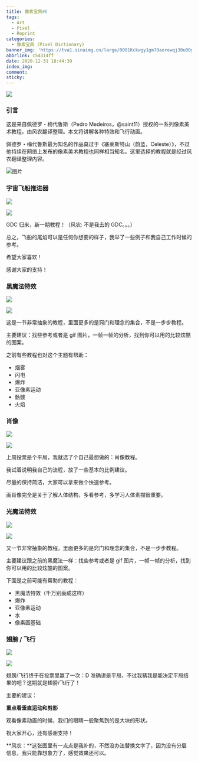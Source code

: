 ```yaml
---
title: 像素宝典#6
tags:
  - Art
  - Pixel
  - Reprint
categories:
  - 像素宝典 (Pixel Dictionary)
banner_img: 'https://tva1.sinaimg.cn/large/0081Kckwgy1gm78aorewqj30u00gwtba.jpg'
abbrlink: c54314ff
date: 2020-12-31 18:44:39
index_img:
comment:
sticky:
---
```




![](https://tva1.sinaimg.cn/large/008eGmZEly1gn5zbxjud7j31hc0u0dpy.jpg)

### 引言

这是来自佩德罗・梅代鲁斯（Pedro Medeiros，@saint11）授权的一系列像素美术教程，由风农翻译整理。本文将讲解各种特效和飞行动画。

<!--more-->



佩德罗・梅代鲁斯最为知名的作品莫过于《塞莱斯特山（蔚蓝，Celeste）》，不过他持续在网络上发布的像素美术教程也同样相当知名。这里选择的教程就是经过风农翻译整理内容。

![图片](https://tva1.sinaimg.cn/large/0081Kckwgy1gm78a6los3j30u008c74z.jpg)



### 宇宙飞船推进器

![](https://tva1.sinaimg.cn/large/0081Kckwgy1gm78a8i99rg30e80e8qlp.gif)

![](https://tva1.sinaimg.cn/large/0081Kckwgy1gm78aatyglg30e80e8kbh.gif)


GDC 归来，新一期教程！（风农: 不是我去的 GDC。。。）

总之，飞船的尾焰可以是任何你想要的样子，我举了一些例子和我自己工作时候的参考。

希望大家喜欢！

感谢大家的支持！



### 黑魔法特效

![](https://tva1.sinaimg.cn/large/0081Kckwgy1gm78ag8adyg30e80e8k80.gif)

![](https://tva1.sinaimg.cn/large/0081Kckwgy1gm78a9fc2dg30e80e8tq4.gif)


这是一节非常抽象的教程，里面更多的是窍门和理念的集合，不是一步步教程。

主要建议：找些参考或者是 gif 图片，一帧一帧的分析，找到你可以用的比较炫酷的图案。

之前有些教程也对这个主题有帮助：

- 烟雾
- 闪电
- 爆炸
- 亚像素运动
- 骷髅
- 火焰



### 肖像

![](https://tva1.sinaimg.cn/large/0081Kckwgy1gm78agweuwg30e80e84qp.gif)

![](https://tva1.sinaimg.cn/large/0081Kckwgy1gm78acq9b1g30e80e84qp.gif)


上周投票是个平局，我就选了个自己最想做的：肖像教程。

我试着说明我自己的流程，放了一些基本的比例建议。

尽量的保持简洁，大家可以拿来做个快速参考。

画肖像完全是关于了解人体结构，多看参考，多学习人体素描很重要。



### 光魔法特效

![](https://tva1.sinaimg.cn/large/0081Kckwgy1gm78ahtyupg30e80e8an7.gif)

![](https://tva1.sinaimg.cn/large/0081Kckwgy1gm78adiy17g30e80e87if.gif)


又一节非常抽象的教程，里面更多的是窍门和理念的集合，不是一步步教程。

主要建议跟之前的黑魔法一样：找些参考或者是 gif 图片，一帧一帧的分析，找到你可以用的比较炫酷的图案。

下面是之前可能有帮助的教程：

- 黑魔法特效（千万别画成这样）
- 爆炸
- 亚像素运动
- 水
- 像素画基础



### 翅膀 / 飞行

![](https://tva1.sinaimg.cn/large/0081Kckwgy1gm78aeehk0g30e80e81kx.gif)

![](https://tva1.sinaimg.cn/large/0081Kckwgy1gm78afk4d8g30e80e84qp.gif)


翅膀/飞行终于在投票里赢了一次：D 准确讲是平局，不过我猜我是能决定平局结果的吧？这期就是翅膀/飞行了！

主要的建议：

**重点看垂直运动和剪影**

观看像素动画的时候，我们的眼睛一般聚焦到的是大块的形状。

祝大家开心，还有感谢支持！

**风农：**这张图里有一点点是我补的，不然没办法替换文字了，因为没有分层信息，我只能靠想象力了，感觉效果还可以。